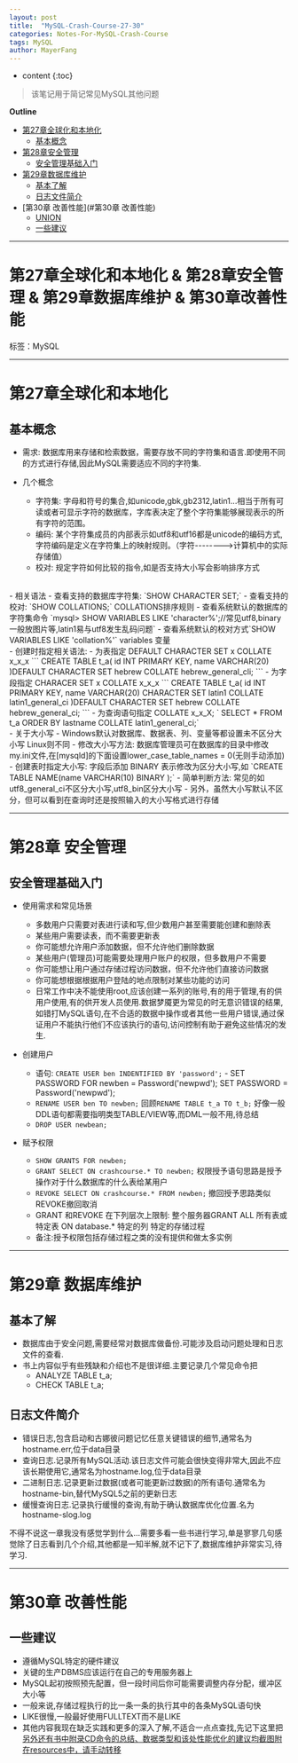 ```yaml
---
layout: post
title:  "MySQL-Crash-Course-27-30"
categories: Notes-For-MySQL-Crash-Course
tags: MySQL
author: MayerFang
---
```


* content
{:toc}

>该笔记用于简记常见MySQL其他问题




**Outline**

- [第27章全球化和本地化](#第27章全球化和本地化)
	- [基本概念](#基本概念)
- [第28章安全管理](#第28章安全管理)
	- [安全管理基础入门](#安全管理基础入门)
- [第29章数据库维护](#第29章数据库维护)
	- [基本了解](#基本了解)
	- [日志文件简介](#日志文件简介)
- [第30章 改善性能](#第30章 改善性能)
	- [UNION](#UNION)
	- [一些建议](#一些建议)



---

# 第27章全球化和本地化 & 第28章安全管理 & 第29章数据库维护 & 第30章改善性能

标签：MySQL

---

# 第27章全球化和本地化

## 基本概念

-	需求: 数据库用来存储和检索数据，需要存放不同的字符集和语言.即使用不同的方式进行存储,因此MySQL需要适应不同的字符集.


- 几个概念
	- 字符集: 字母和符号的集合,如unicode,gbk,gb2312,latin1...相当于所有可读或者可显示字符的数据库，字库表决定了整个字符集能够展现表示的所有字符的范围。
	- 编码: 某个字符集成员的内部表示如utf8和utf16都是unicode的编码方式,字符编码是定义在字符集上的映射规则。（字符-------->计算机中的实际存储值）
	- 校对: 规定字符如何比较的指令,如是否支持大小写会影响排序方式
<br/>
- 相关语法
	- 查看支持的数据库字符集: `SHOW CHARACTER SET;`
	- 查看支持的校对: `SHOW COLLATIONS;` COLLATIONS排序规则
	- 查看系统默认的数据库的字符集命令 `mysql> SHOW VARIABLES LIKE 'character%';//常见utf8,binary一般放图片等,latin1易与utf8发生乱码问题`
	- 查看系统默认的校对方式`SHOW VARIABLES LIKE 'collation%'` variables 变量
<br/>
- 创建时指定相关语法:
	- 为表指定 DEFAULT CHARACTER SET x COLLATE x_x_x 
	```
CREATE TABLE t_a(
	id INT PRIMARY KEY,
	name VARCHAR(20)
)DEFAULT CHARACTER SET hebrew
COLLATE hebrew_general_cli;
	```
	- 为字段指定 CHARACER SET x COLLATE x_x_x
	```
CREATE TABLE t_a(
	id INT PRIMARY KEY,
	name VARCHAR(20) CHARACTER SET latin1 COLLATE latin1_general_ci 
)DEFAULT CHARACTER SET hebrew
COLLATE hebrew_general_ci;
	```
	- 为查询语句指定 COLLATE x_x_X;
	` SELECT * FROM t_a ORDER BY lastname COLLATE latin1_general_ci;`
<br/>
- 关于大小写
	- Windows默认对数据库、数据表、列、变量等都设置未不区分大小写
Linux则不同
	- 修改大小写方法: 数据库管理员可在数据库的目录中修改my.ini文件,在[mysqld]的下面设置lower_case_table_names = 0(无则手动添加)
	- 创建表时指定大小写: 字段后添加 BINARY 表示修改为区分大小写,如 `CREATE TABLE NAME(name VARCHAR(10) BINARY );`
	- 简单判断方法: 常见的如utf8_general_ci不区分大小写,utf8_bin区分大小写
	- 另外，虽然大小写默认不区分，但可以看到在查询时还是按照输入的大小写格式进行存储

---

# 第28章 安全管理

## 安全管理基础入门

- 使用需求和常见场景
	- 多数用户只需要对表进行读和写,但少数用户甚至需要能创建和删除表
	- 某些用户需要读表，而不需要更新表
	- 你可能想允许用户添加数据，但不允许他们删除数据
	- 某些用户(管理员)可能需要处理用户账户的权限，但多数用户不需要
	- 你可能想让用户通过存储过程访问数据，但不允许他们直接访问数据
	- 你可能想根据根据用户登陆的地点限制对某些功能的访问
	- 日常工作中决不能使用root,应该创建一系列的账号,有的用于管理,有的供用户使用,有的供开发人员使用.数据梦魇更为常见的时无意识错误的结果,如错打MySQL语句,在不合适的数据中操作或者其他一些用户错误,通过保证用户不能执行他们不应该执行的语句,访问控制有助于避免这些情况的发生.

- 创建用户
	- 语句: `CREATE USER ben INDENTIFIED BY 'password';` 	- SET PASSWORD FOR newben = Password('newpwd'); SET PASSWORD  = Password('newpwd'); 
	- `RENAME USER ben TO newben;` 回顾`RENAME TABLE t_a TO t_b;` 好像一般DDL语句都需要指明类型TABLE/VIEW等,而DML一般不用,待总结
	- `DROP USER newbean;` 
- 赋予权限
	- `SHOW GRANTS FOR newben;` 
	- `GRANT SELECT ON crashcourse.* TO newben;` 权限授予语句思路是授予操作对于什么数据库的什么表给某用户
	- `REVOKE SELECT ON crashcourse.* FROM newben;` 撤回授予思路类似REVOKE撤回取消
	- GRANT 和REVOKE 在下列层次上限制: 整个服务器GRANT ALL 所有表或特定表 ON database.* 特定的列 特定的存储过程
	- 备注:授予权限包括存储过程之类的没有提供和做太多实例

---

# 第29章 数据库维护

## 基本了解
- 数据库由于安全问题,需要经常对数据库做备份.可能涉及启动问题处理和日志文件的查看.
- 书上内容似乎有些残缺和介绍也不是很详细.主要记录几个常见命令把
	- ANALYZE TABLE t_a; 
	- CHECK TABLE t_a; 

## 日志文件简介

- 错误日志,包含启动和古娜彼问题记忆任意关键错误的细节,通常名为hostname.err,位于data目录
- 查询日志.记录所有MySQL活动.该日志文件可能会很快变得非常大,因此不应该长期使用它,通常名为hostname.log,位于data目录
- 二进制日志.记录更新过数据(或者可能更新过数据)的所有语句.通常名为hostname-bin,替代MySQL5之前的更新日志
- 缓慢查询日志.记录执行缓慢的查询,有助于确认数据库优化位置.名为hostname-slog.log

不得不说这一章我没有感觉学到什么...需要多看一些书进行学习,单是寥寥几句感觉除了日志看到几个介绍,其他都是一知半解,就不记下了,数据库维护非常实习,待学习.

---

# 第30章 改善性能

## 一些建议

- 遵循MySQL特定的硬件建议
- 关键的生产DBMS应该运行在自己的专用服务器上
- MySQL起初按照预先配置，但一段时间后你可能需要调整内存分配，缓冲区大小等
- 一般来说,存储过程执行的比一条一条的执行其中的各条MySQL语句快
- LIKE很慢,一般最好使用FULLTEXT而不是LIKE
- 其他内容我现在缺乏实践和更多的深入了解,不适合一点点查找,先记下这里把
[另外还有书中附录CD命令的总结、数据类型和该处性能优化的建议均截图附在resources中，请手动转移]()